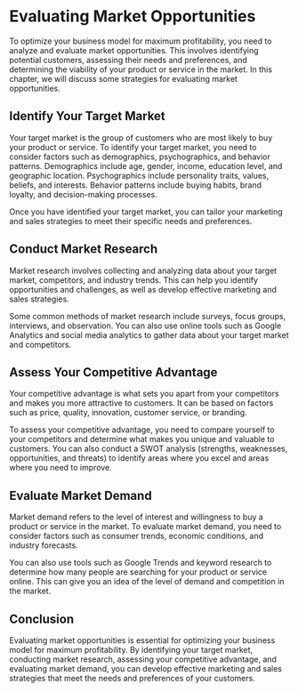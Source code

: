 Evaluating Market Opportunities
=========================================================================

To optimize your business model for maximum profitability, you need to analyze and evaluate market opportunities. This involves identifying potential customers, assessing their needs and preferences, and determining the viability of your product or service in the market. In this chapter, we will discuss some strategies for evaluating market opportunities.

Identify Your Target Market
---------------------------

Your target market is the group of customers who are most likely to buy your product or service. To identify your target market, you need to consider factors such as demographics, psychographics, and behavior patterns. Demographics include age, gender, income, education level, and geographic location. Psychographics include personality traits, values, beliefs, and interests. Behavior patterns include buying habits, brand loyalty, and decision-making processes.

Once you have identified your target market, you can tailor your marketing and sales strategies to meet their specific needs and preferences.

Conduct Market Research
-----------------------

Market research involves collecting and analyzing data about your target market, competitors, and industry trends. This can help you identify opportunities and challenges, as well as develop effective marketing and sales strategies.

Some common methods of market research include surveys, focus groups, interviews, and observation. You can also use online tools such as Google Analytics and social media analytics to gather data about your target market and competitors.

Assess Your Competitive Advantage
---------------------------------

Your competitive advantage is what sets you apart from your competitors and makes you more attractive to customers. It can be based on factors such as price, quality, innovation, customer service, or branding.

To assess your competitive advantage, you need to compare yourself to your competitors and determine what makes you unique and valuable to customers. You can also conduct a SWOT analysis (strengths, weaknesses, opportunities, and threats) to identify areas where you excel and areas where you need to improve.

Evaluate Market Demand
----------------------

Market demand refers to the level of interest and willingness to buy a product or service in the market. To evaluate market demand, you need to consider factors such as consumer trends, economic conditions, and industry forecasts.

You can also use tools such as Google Trends and keyword research to determine how many people are searching for your product or service online. This can give you an idea of the level of demand and competition in the market.

Conclusion
----------

Evaluating market opportunities is essential for optimizing your business model for maximum profitability. By identifying your target market, conducting market research, assessing your competitive advantage, and evaluating market demand, you can develop effective marketing and sales strategies that meet the needs and preferences of your customers.
